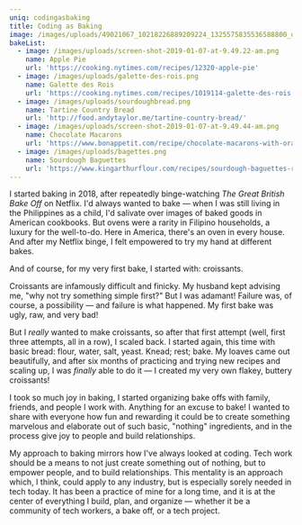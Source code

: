 ```yaml
---
uniq: codingasbaking
title: Coding as Baking
image: /images/uploads/49021067_10218226889209224_1325575835536588800_o.jpg
bakeList:
  - image: /images/uploads/screen-shot-2019-01-07-at-9.49.22-am.png
    name: Apple Pie
    url: 'https://cooking.nytimes.com/recipes/12320-apple-pie'
  - image: /images/uploads/galette-des-rois.png
    name: Galette des Rois
    url: 'https://cooking.nytimes.com/recipes/1019114-galette-des-rois'
  - image: /images/uploads/sourdoughbread.png
    name: Tartine Country Bread
    url: 'http://food.andytaylor.me/tartine-country-bread/'
  - image: /images/uploads/screen-shot-2019-01-07-at-9.49.44-am.png
    name: Chocolate Macarons
    url: 'https://www.bonappetit.com/recipe/chocolate-macarons-with-orange-ganache'
  - image: /images/uploads/bagettes.png
    name: Sourdough Baguettes
    url: 'https://www.kingarthurflour.com/recipes/sourdough-baguettes-recipe'
---
```

I started baking in 2018, after repeatedly binge-watching _The Great British Bake Off_ on Netflix. I'd always wanted to bake — when I was still living in the Philippines as a child, I'd salivate over images of baked goods in American cookbooks. But ovens were a rarity in Filipino households, a luxury for the well-to-do. Here in America, there's an oven in every house. And after my Netflix binge, I felt empowered to try my hand at different bakes. 

And of course, for my very first bake, I started with: croissants. 

Croissants are infamously difficult and finicky. My husband kept advising me, "why not try something simple first?" But I was adamant! Failure was, of course, a possibility — and failure is what happened. My first bake was ugly, raw, and very bad! 

But I _really_ wanted to make croissants, so after that first attempt (well, first three attempts, all in a row), I scaled back. I started again, this time with basic bread: flour, water, salt, yeast. Knead; rest; bake. My loaves came out beautifully, and after six months of practicing and trying new recipes and scaling up, I was _finally_ able to do it — I created my very own flakey, buttery croissants!

I took so much joy in baking, I started organizing bake offs with family, friends, and people I work with. Anything for an excuse to bake! I wanted to share with everyone how fun and rewarding it could be to create something marvelous and elaborate out of such basic, "nothing" ingredients, and in the process give joy to people and build relationships.

My approach to baking mirrors how I've always looked at coding. Tech work should be a means to not just create something out of nothing, but to empower people, and to build relationships. This mentality is an approach which, I think, could apply to any industry, but is especially sorely needed in tech today. It has been a practice of mine for a long time, and it is at the center of everything I build, plan, and organize — whether it be a community of tech workers, a bake off, or a tech project.
